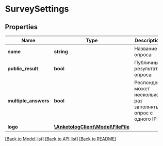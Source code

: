 # SurveySettings

## Properties
Name | Type | Description | Notes
------------ | ------------- | ------------- | -------------
**name** | **string** | Название опроса | 
**public_result** | **bool** | Публичные результаты опроса | 
**multiple_answers** | **bool** | Респондент может несколько раз заполнять опрос с одного IP | 
**logo** | [**\AnketologClient\Model\FileFile**](FileFile.md) |  | 

[[Back to Model list]](../README.md#documentation-for-models) [[Back to API list]](../README.md#documentation-for-api-endpoints) [[Back to README]](../README.md)


